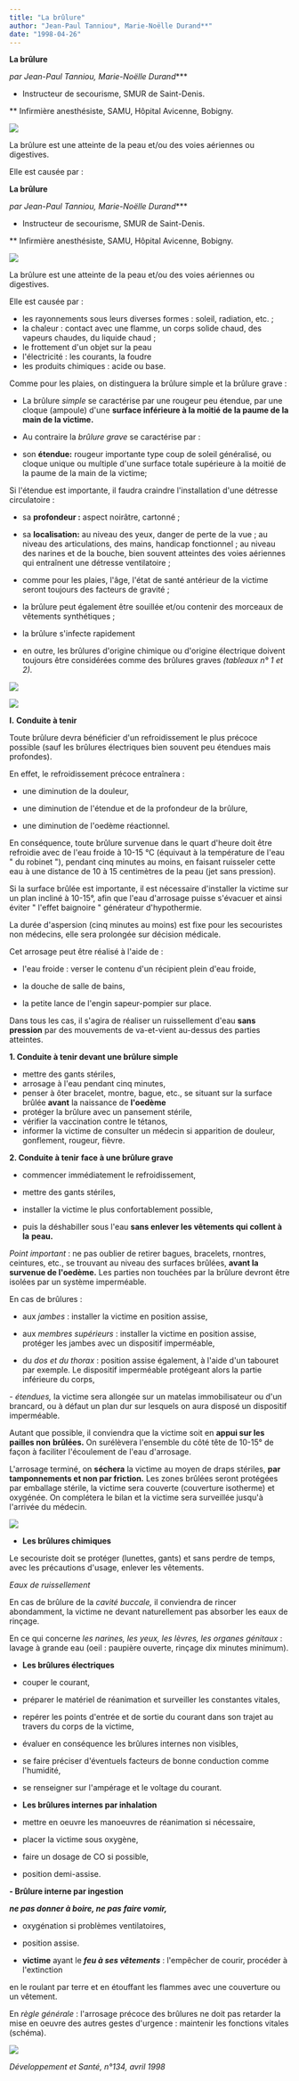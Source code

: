 ```yaml
---
title: "La brûlure"
author: "Jean-Paul Tanniou*, Marie-Noëlle Durand**"
date: "1998-04-26"
---
```


**La brûlure**

**par Jean-Paul Tanniou*, Marie-Noëlle Durand****

* Instructeur de secourisme, SMUR de Saint-Denis.

** Infirmière anesthésiste, SAMU, Hôpital Avicenne, Bobigny.


![](i780-1.jpg)


La brûlure est une atteinte de la peau et/ou des voies aériennes ou digestives.

Elle est causée par :

**La brûlure**

**par Jean-Paul Tanniou*, Marie-Noëlle Durand****

* Instructeur de secourisme, SMUR de Saint-Denis.

** Infirmière anesthésiste, SAMU, Hôpital Avicenne, Bobigny.


![](i780-1.jpg)


La brûlure est une atteinte de la peau et/ou des voies aériennes ou digestives.

Elle est causée par :

*   les rayonnements sous leurs diverses formes : soleil, radiation, etc. ;
*   la chaleur : contact avec une flamme, un corps solide chaud, des vapeurs chaudes, du liquide chaud ;
*   le frottement d'un objet sur la peau
*   l'électricité : les courants, la foudre
*   les produits chimiques : acide ou base.

Comme pour les plaies, on distinguera la brûlure simple et la brûlure grave :

*   La brûlure _simple_ se caractérise par une rougeur peu étendue, par une cloque (ampoule) d'une **surface inférieure à la moitié** **de la paume de la main de la victime.**

*   Au contraire la _brûlure grave_ se caractérise par :

- son **étendue:** rougeur importante type coup de soleil généralisé, ou cloque unique ou multiple d'une surface totale supérieure à la moitié de la paume de la main de la victime;

Si l'étendue est importante, il faudra craindre l'installation d'une détresse circulatoire :

- sa **profondeur :** aspect noirâtre, cartonné ;

- sa **localisation:** au niveau des yeux, danger de perte de la vue ; au niveau des articulations, des mains, handicap fonctionnel ; au niveau des narines et de la bouche, bien souvent atteintes des voies aériennes qui entraînent une détresse ventilatoire ;

- comme pour les plaies, l'âge, l'état de santé antérieur de la victime seront toujours des facteurs de gravité ;

- la brûlure peut également être souillée et/ou contenir des morceaux de vêtements synthétiques ;

- la brûlure s'infecte rapidement

- en outre, les brûlures d'origine chimique ou d'origine électrique doivent toujours être considérées comme des brûlures graves _(tableaux n° 1 et 2)._


![](i780-2.jpg)

![](i780-3.jpg)


**I.** **Conduite à tenir**

Toute brûlure devra bénéficier d'un refroidissement le plus précoce possible (sauf les brûlures électriques bien souvent peu étendues mais profondes).

En effet, le refroidissement précoce entraînera :

- une diminution de la douleur,

- une diminution de l'étendue et de la profondeur de la brûlure,

- une diminution de l'oedème réactionnel.

En conséquence, toute brûlure survenue dans le quart d'heure doit être refroidie avec de l'eau froide à 10-15 °C (équivaut à la température de l'eau " du robinet "), pendant cinq minutes au moins, en faisant ruisseler cette eau à une distance de 10 à 15 centimètres de la peau (jet sans pression).

Si la surface brûlée est importante, il est nécessaire d'installer la victime sur un plan incliné à 10-15°, afin que l'eau d'arrosage puisse s'évacuer et ainsi éviter " l'effet baignoire " générateur d'hypothermie.

La durée d'aspersion (cinq minutes au moins) est fixe pour les secouristes non médecins, elle sera prolongée sur décision médicale.

Cet arrosage peut être réalisé à l'aide de :

- l'eau froide : verser le contenu d'un récipient plein d'eau froide,

- la douche de salle de bains,

- la petite lance de l'engin sapeur-pompier sur place.

Dans tous les cas, il s'agira de réaliser un ruissellement d'eau **sans pression** par des mouvements de va-et-vient au-dessus des parties atteintes.

**1. Conduite à tenir devant une brûlure simple**

*   mettre des gants stériles,
*   arrosage à l'eau pendant cinq minutes,
*   penser à ôter bracelet, montre, bague, etc., se situant sur la surface brûlée **avant** la naissance de **l'oedème**
*   protéger la brûlure avec un pansement stérile,
*   vérifier la vaccination contre le tétanos,
*   informer la victime de consulter un médecin si apparition de douleur, gonflement, rougeur, fièvre.

**2. Conduite à tenir** **face à une brûlure grave**

- commencer immédiatement le refroidissement,

*   mettre des gants stériles,
*   installer la victime le plus confortablement possible,

*   puis la déshabiller sous l'eau **sans enlever les vêtements qui collent à la** **peau.**

_Point important_ : ne pas oublier de retirer bagues, bracelets, rnontres, ceintures, etc., se trouvant au niveau des surfaces brûlées, **avant la survenue de l'oedème.** Les parties non touchées par la brûlure devront être isolées par un système imperméable.

En cas de brûlures :

- aux _jambes_ : installer la victime en position assise,

- aux _membres supérieurs_ : installer la victime en position assise, protéger les jambes avec un dispositif imperméable,

- du _dos et du thorax_ : position assise également, à l'aide d'un tabouret par exemple. Le dispositif imperméable protégeant alors la partie inférieure du corps,

_- étendues,_ la victime sera allongée sur un matelas immobilisateur ou d'un brancard, ou à défaut un plan dur sur lesquels on aura disposé un dispositif imperméable.

Autant que possible, il conviendra que la victime soit en **appui sur les pailles non** **brûlées.** On surélèvera l'ensemble du côté tête de 10-15° de façon à faciliter l'écoulement de l'eau d'arrosage.

L'arrosage terminé, on **séchera** la victime au moyen de draps stériles, **par tamponnements et non par friction.** Les zones brûlées seront protégées par emballage stérile, la victime sera couverte (couverture isotherme) et oxygénée. On complétera le bilan et la victime sera surveillée jusqu'à l'arrivée du médecin.


![](i780-4.jpg)


- **Les brûlures chimiques**

Le secouriste doit se protéger (lunettes, gants) et sans perdre de temps, avec les précautions d'usage, enlever les vêtements.

_Eaux de ruissellement_

En cas de brûlure de la _cavité buccale,_ il conviendra de rincer abondamment, la victime ne devant naturellement pas absorber les eaux de rinçage.

En ce qui concerne _les narines, les yeux, les_ _lèvres, les organes génitaux_ : lavage à grande eau (oeil : paupière ouverte, rinçage dix minutes minimum).

- **Les brûlures électriques**

*   couper le courant,

*   préparer le matériel de réanimation et surveiller les constantes vitales,

*   repérer les points d'entrée et de sortie du courant dans son trajet au travers du corps de la victime,

*   évaluer en conséquence les brûlures internes non visibles,

*   se faire préciser d'éventuels facteurs de bonne conduction comme l'humidité,

*   se renseigner sur l'ampérage et le voltage du courant.

- **Les brûlures internes par inhalation**

*   mettre en oeuvre les manoeuvres de réanimation si nécessaire,

*   placer la victime sous oxygène,
*   faire un dosage de CO si possible,
*   position demi-assise.

**- Brûlure interne par ingestion**

**_ne pas donner à boire, ne pas_** **_faire vomir,_**

*   oxygénation si problèmes ventilatoires,
*   position assise.

*   **victime** ayant le **_feu à ses vêtements_** : l'empêcher de courir, procéder à l'extinction

en le roulant par terre et en étouffant les flammes avec une couverture ou un vêtement.

En _règle générale_ : l'arrosage précoce des brûlures ne doit pas retarder la mise en oeuvre des autres gestes d'urgence : maintenir les fonctions vitales (schéma).


![](i784-5.jpg)


_Développement et Santé, n°134, avril 1998_